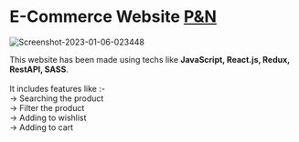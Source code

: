 # E-Commerce Website [P&N](https://nidhi-prakash.github.io/E-commerce-Website/)

<img src="https://i.ibb.co/RNtxTz0/Screenshot-2023-01-06-023448.png" alt="Screenshot-2023-01-06-023448" >

This website has been made using techs like <b>JavaScript, React.js, Redux, RestAPI, SASS</b>. <br /> <br />
It includes features like :- <br />
-> Searching the product <br />
-> Filter the product <br />
-> Adding to wishlist <br />
-> Adding to cart <br />
